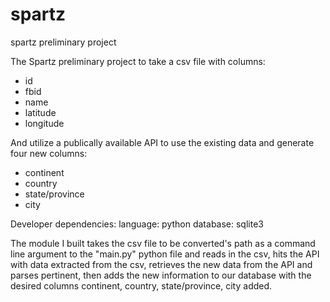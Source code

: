 spartz
======

spartz preliminary project


The Spartz preliminary project to take a csv file with columns:
  - id
  - fbid
  - name
  - latitude
  - longitude

And utilize a publically available API to use the existing data and generate four new columns:
  - continent
  - country
  - state/province
  - city


Developer dependencies:
  language: python
  database: sqlite3

  
The module I built takes the csv file to be converted's path as a command line argument to the "main.py"
python file and reads in the csv, hits the API with data extracted from the csv, retrieves the new data
from the API and parses pertinent, then adds the new information to our database with the desired columns
continent, country, state/province, city added.

